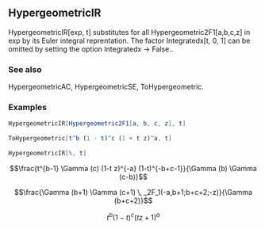 ##  HypergeometricIR 

HypergeometricIR[exp, t] substitutes for all Hypergeometric2F1[a,b,c,z] in exp by its Euler integral reprentation. The factor Integratedx[t, 0, 1] can be omitted by setting the option Integratedx -> False..

###  See also 

HypergeometricAC, HypergeometricSE, ToHypergeometric.

###  Examples 

```mathematica
HypergeometricIR[Hypergeometric2F1[a, b, c, z], t] 
 
ToHypergeometric[t^b (1 - t)^c (1 + t z)^a, t] 
 
HypergeometricIR[%, t]
```

$$\frac{t^{b-1} \Gamma (c) (1-t z)^{-a} (1-t)^{-b+c-1}}{\Gamma (b) \Gamma (c-b)}$$

$$\frac{\Gamma (b+1) \Gamma (c+1) \, _2F_1(-a,b+1;b+c+2;-z)}{\Gamma (b+c+2)}$$

$$t^b (1-t)^c (t z+1)^a$$